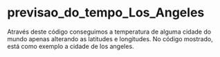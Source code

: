 # previsao_do_tempo_Los_Angeles
Através deste código conseguimos a temperatura de alguma cidade do mundo apenas alterando as latitudes e longitudes. No código mostrado, está como exemplo a cidade de los angeles.
